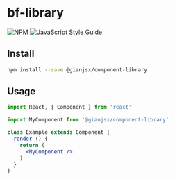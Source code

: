 # bf-library

> 

[![NPM](https://img.shields.io/npm/v/bf-library.svg)](https://www.npmjs.com/package/bf-library) [![JavaScript Style Guide](https://img.shields.io/badge/code_style-standard-brightgreen.svg)](https://standardjs.com)

## Install

```bash
npm install --save @gianjsx/component-library
```

## Usage

```jsx
import React, { Component } from 'react'

import MyComponent from '@gianjsx/component-library'

class Example extends Component {
  render () {
    return (
      <MyComponent />
    )
  }
}
```
